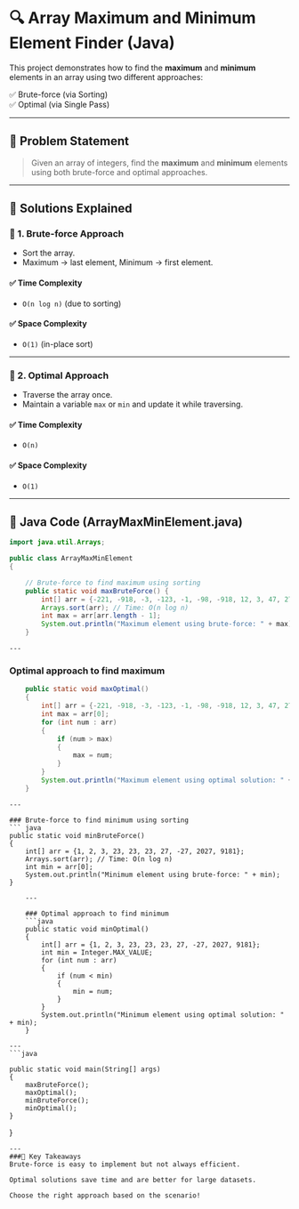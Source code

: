 # 🔍 Array Maximum and Minimum Element Finder (Java)

This project demonstrates how to find the **maximum** and **minimum** elements in an array using two different approaches:

✅ Brute-force (via Sorting)  
✅ Optimal (via Single Pass)

---

## 🧠 Problem Statement

> Given an array of integers, find the **maximum** and **minimum** elements using both brute-force and optimal approaches.

---

## 📌 Solutions Explained

### 🔧 1. Brute-force Approach
- Sort the array.
- Maximum → last element, Minimum → first element.

#### ✅ Time Complexity
- `O(n log n)` (due to sorting)

#### ✅ Space Complexity
- `O(1)` (in-place sort)

---

### 🚀 2. Optimal Approach
- Traverse the array once.
- Maintain a variable `max` or `min` and update it while traversing.

#### ✅ Time Complexity
- `O(n)`

#### ✅ Space Complexity
- `O(1)`

---

## 📄 Java Code (ArrayMaxMinElement.java)

```java
import java.util.Arrays;

public class ArrayMaxMinElement 
{

    // Brute-force to find maximum using sorting
    public static void maxBruteForce() {
        int[] arr = {-221, -918, -3, -123, -1, -98, -918, 12, 3, 47, 27, 37, 87};
        Arrays.sort(arr); // Time: O(n log n)
        int max = arr[arr.length - 1];
        System.out.println("Maximum element using brute-force: " + max);
    }
```
    ---


### Optimal approach to find maximum
```java
    public static void maxOptimal() 
    {
        int[] arr = {-221, -918, -3, -123, -1, -98, -918, 12, 3, 47, 27, 37, 87};
        int max = arr[0];
        for (int num : arr) 
        {
            if (num > max) 
            {
                max = num;
            }
        }
        System.out.println("Maximum element using optimal solution: " + max);
    }
 ```
    ---

    ### Brute-force to find minimum using sorting
    ``` java
    public static void minBruteForce() 
    {
        int[] arr = {1, 2, 3, 23, 23, 23, 27, -27, 2027, 9181};
        Arrays.sort(arr); // Time: O(n log n)
        int min = arr[0];
        System.out.println("Minimum element using brute-force: " + min);
    }
    
```
    ---

    ### Optimal approach to find minimum
    ```java
    public static void minOptimal() 
    {
        int[] arr = {1, 2, 3, 23, 23, 23, 27, -27, 2027, 9181};
        int min = Integer.MAX_VALUE;
        for (int num : arr) 
        {
            if (num < min) 
            {
                min = num;
            }
        }
        System.out.println("Minimum element using optimal solution: " + min);
    }
```
    ---
    ```java

    public static void main(String[] args) 
    {
        maxBruteForce();
        maxOptimal();
        minBruteForce();
        minOptimal();
    }
}
```
---
###🎯 Key Takeaways
Brute-force is easy to implement but not always efficient.

Optimal solutions save time and are better for large datasets.

Choose the right approach based on the scenario!


